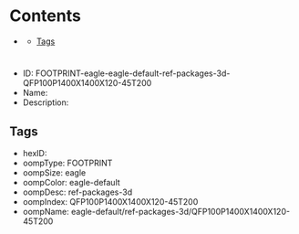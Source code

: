 



Contents
========

* [](#)
	* [Tags](#tags)

# 

- ID: FOOTPRINT-eagle-eagle-default-ref-packages-3d-QFP100P1400X1400X120-45T200
- Name: 
- Description: 

## Tags

- hexID: 
- oompType: FOOTPRINT
- oompSize: eagle
- oompColor: eagle-default
- oompDesc: ref-packages-3d
- oompIndex: QFP100P1400X1400X120-45T200
- oompName: eagle-default/ref-packages-3d/QFP100P1400X1400X120-45T200

